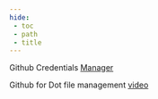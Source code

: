 ```yaml
---
hide:
 - toc
 - path
 - title
---
```


Github Credentials [Manager](https://christitus.com/using-github-correctly/)

Github for Dot file management [video](https://www.youtube.com/watch?v=tBoLDpTWVOM)